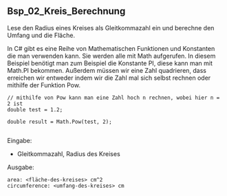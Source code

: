 ## Bsp_02_Kreis_Berechnung

Lese den Radius eines Kreises als Gleitkommazahl ein und berechne den Umfang und die Fläche.

In C# gibt es eine Reihe von Mathematischen Funktionen und Konstanten die man verwenden kann. Sie werden alle mit Math aufgerufen. In diesem Beispiel benötigt man zum Beispiel die Konstante PI, diese kann man mit Math.PI bekommen. Außerdem müssen wir eine Zahl quadrieren, dass erreichen wir entweder indem wir die Zahl mal sich selbst rechnen oder mithilfe der Funktion Pow.

```
// mithilfe von Pow kann man eine Zahl hoch n rechnen, wobei hier n = 2 ist
double test = 1.2;

double result = Math.Pow(test, 2);
```

```

```

Eingabe:

* Gleitkommazahl, Radius des Kreises

Ausgabe:

```
area: <fläche-des-kreises> cm^2
circumference: <umfang-des-kreises> cm
```
